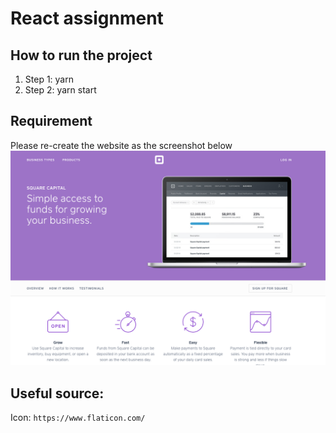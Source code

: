 # React assignment

## How to run the project

1. Step 1: yarn
2. Step 2: yarn start

## Requirement

Please re-create the website as the screenshot below
![ss](./src/images/example.png)

## Useful source:

Icon: `https://www.flaticon.com/`
